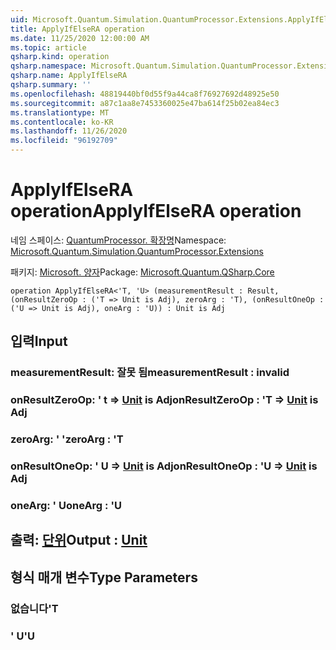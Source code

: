 ```yaml
---
uid: Microsoft.Quantum.Simulation.QuantumProcessor.Extensions.ApplyIfElseRA
title: ApplyIfElseRA operation
ms.date: 11/25/2020 12:00:00 AM
ms.topic: article
qsharp.kind: operation
qsharp.namespace: Microsoft.Quantum.Simulation.QuantumProcessor.Extensions
qsharp.name: ApplyIfElseRA
qsharp.summary: ''
ms.openlocfilehash: 48819440bf0d55f9a44ca8f76927692d48925e50
ms.sourcegitcommit: a87c1aa8e7453360025e47ba614f25b02ea84ec3
ms.translationtype: MT
ms.contentlocale: ko-KR
ms.lasthandoff: 11/26/2020
ms.locfileid: "96192709"
---
```

# <a name="applyifelsera-operation"></a><span data-ttu-id="d2364-102">ApplyIfElseRA operation</span><span class="sxs-lookup"><span data-stu-id="d2364-102">ApplyIfElseRA operation</span></span>

<span data-ttu-id="d2364-103">네임 스페이스: [QuantumProcessor. 확장명](xref:Microsoft.Quantum.Simulation.QuantumProcessor.Extensions)</span><span class="sxs-lookup"><span data-stu-id="d2364-103">Namespace: [Microsoft.Quantum.Simulation.QuantumProcessor.Extensions](xref:Microsoft.Quantum.Simulation.QuantumProcessor.Extensions)</span></span>

<span data-ttu-id="d2364-104">패키지: [Microsoft. 양자](https://nuget.org/packages/Microsoft.Quantum.QSharp.Core)</span><span class="sxs-lookup"><span data-stu-id="d2364-104">Package: [Microsoft.Quantum.QSharp.Core](https://nuget.org/packages/Microsoft.Quantum.QSharp.Core)</span></span>




```qsharp
operation ApplyIfElseRA<'T, 'U> (measurementResult : Result, (onResultZeroOp : ('T => Unit is Adj), zeroArg : 'T), (onResultOneOp : ('U => Unit is Adj), oneArg : 'U)) : Unit is Adj
```


## <a name="input"></a><span data-ttu-id="d2364-105">입력</span><span class="sxs-lookup"><span data-stu-id="d2364-105">Input</span></span>

### <a name="measurementresult--__invalidresult__"></a><span data-ttu-id="d2364-106">measurementResult: __잘못 <Result> 됨__</span><span class="sxs-lookup"><span data-stu-id="d2364-106">measurementResult : __invalid<Result>__</span></span>




### <a name="onresultzeroop--t--unit--is-adj"></a><span data-ttu-id="d2364-107">onResultZeroOp: ' t => [Unit](xref:microsoft.quantum.lang-ref.unit)  is Adj</span><span class="sxs-lookup"><span data-stu-id="d2364-107">onResultZeroOp : 'T => [Unit](xref:microsoft.quantum.lang-ref.unit)  is Adj</span></span>




### <a name="zeroarg--t"></a><span data-ttu-id="d2364-108">zeroArg: ' '</span><span class="sxs-lookup"><span data-stu-id="d2364-108">zeroArg : 'T</span></span>




### <a name="onresultoneop--u--unit--is-adj"></a><span data-ttu-id="d2364-109">onResultOneOp: ' U => [Unit](xref:microsoft.quantum.lang-ref.unit)  is Adj</span><span class="sxs-lookup"><span data-stu-id="d2364-109">onResultOneOp : 'U => [Unit](xref:microsoft.quantum.lang-ref.unit)  is Adj</span></span>




### <a name="onearg--u"></a><span data-ttu-id="d2364-110">oneArg: ' U</span><span class="sxs-lookup"><span data-stu-id="d2364-110">oneArg : 'U</span></span>





## <a name="output--unit"></a><span data-ttu-id="d2364-111">출력: [단위](xref:microsoft.quantum.lang-ref.unit)</span><span class="sxs-lookup"><span data-stu-id="d2364-111">Output : [Unit](xref:microsoft.quantum.lang-ref.unit)</span></span>



## <a name="type-parameters"></a><span data-ttu-id="d2364-112">형식 매개 변수</span><span class="sxs-lookup"><span data-stu-id="d2364-112">Type Parameters</span></span>

### <a name="t"></a><span data-ttu-id="d2364-113">없습니다</span><span class="sxs-lookup"><span data-stu-id="d2364-113">'T</span></span>


### <a name="u"></a><span data-ttu-id="d2364-114">' U</span><span class="sxs-lookup"><span data-stu-id="d2364-114">'U</span></span>

